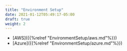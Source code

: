 ```yaml
---
title: "Environment Setup"
date: 2021-01-12T05:49:17-05:00
draft: true
weight: 2
---
```


* [AWS]({{%relref "EnvironmentSetup/aws.md"%}})
* [Azure]({{%relref "EnvironmentSetup/azure.md"%}})